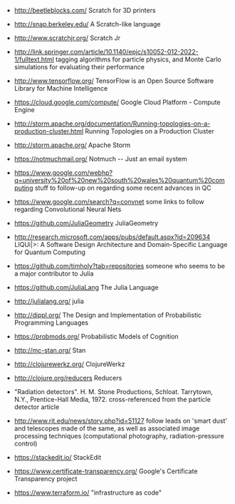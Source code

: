  - http://beetleblocks.com/
   Scratch for 3D printers

 - http://snap.berkeley.edu/
   A Scratch-like language

 - http://www.scratchjr.org/
   Scratch Jr

 - http://link.springer.com/article/10.1140/epjc/s10052-012-2022-1/fulltext.html
   tagging algorithms for particle physics, and Monte Carlo simulations for evaluating their performance

 - http://www.tensorflow.org/
   TensorFlow is an Open Source Software Library for Machine Intelligence

 - https://cloud.google.com/compute/
   Google Cloud Platform - Compute Engine

 - http://storm.apache.org/documentation/Running-topologies-on-a-production-cluster.html
   Running Topologies on a Production Cluster

 - http://storm.apache.org/
   Apache Storm

 - https://notmuchmail.org/
   Notmuch -- Just an email system

 - https://www.google.com/webhp?q=university%20of%20new%20south%20wales%20quantum%20computing
   stuff to follow-up on regarding some recent advances in QC

 - https://www.google.com/search?q=convnet
   some links to follow regarding Convolutional Neural Nets

 - https://github.com/JuliaGeometry
   JuliaGeometry

 - http://research.microsoft.com/apps/pubs/default.aspx?id=209634
   LIQUi|>: A Software Design Architecture and Domain-Specific Language for Quantum Computing

 - https://github.com/timholy?tab=repositories
   someone who seems to be a major contributor to Julia

 - https://github.com/JuliaLang
   The Julia Language

 - http://julialang.org/
   julia

 - http://dippl.org/
   The Design and Implementation of Probabilistic Programming Languages

 - https://probmods.org/
   Probabilistic Models of Cognition

 - http://mc-stan.org/
   Stan

 - http://clojurewerkz.org/
   ClojureWerkz

 - http://clojure.org/reducers
   Reducers

 - "Radiation detectors". H. M. Stone Productions, Schloat. Tarrytown, N.Y., Prentice-Hall Media, 1972.
   cross-referenced from the particle detector article

 - http://www.rit.edu/news/story.php?id=51127
   follow leads on 'smart dust' and telescopes made of the same, as well as associated image processing techniques
   (computational photography, radiation-pressure control)

 - https://stackedit.io/
   StackEdit

 - https://www.certificate-transparency.org/
   Google's Certificate Transparency project

 - https://www.terraform.io/
   "infrastructure as code"
